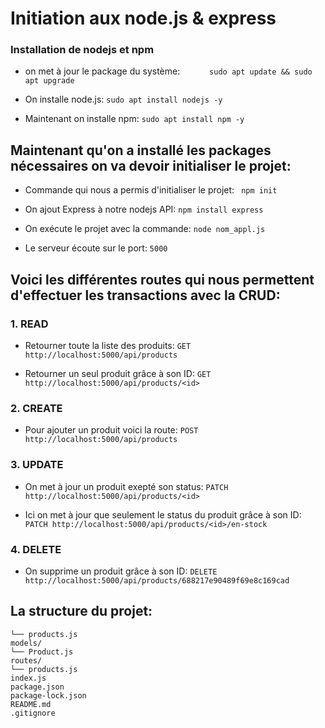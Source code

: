 # Initiation aux node.js & express 
### Installation de nodejs et npm
- on met à jour le package du système:  ```       sudo apt update && sudo apt upgrade      ```

- On installe node.js:  ```sudo apt install nodejs -y    ```

- Maintenant on installe npm: ```sudo apt install npm -y   ```

## Maintenant qu'on a installé les packages nécessaires on va devoir initialiser le projet:         
- Commande qui nous a permis d'initialiser le projet: ``` npm init```  

- On ajout Express à notre nodejs API: ```npm install express```    

- On exécute le projet avec la commande: ```node nom_appl.js```    

- Le serveur écoute sur le port: ```5000```

## Voici les différentes routes qui nous permettent d'effectuer les transactions avec la CRUD:
### 1. READ
- Retourner toute la liste des produits: ```GET http://localhost:5000/api/products```

- Retourner un seul produit grâce à son ID: ```GET http://localhost:5000/api/products/<id>```

###  2. CREATE 
- Pour ajouter un produit voici la route:  ```POST http://localhost:5000/api/products```

### 3. UPDATE

- On met à jour un produit exepté son status:  ```PATCH http://localhost:5000/api/products/<id>```

- Ici on met à jour que seulement le status du produit grâce à son ID: ```PATCH http://localhost:5000/api/products/<id>/en-stock```

### 4. DELETE

- On supprime un produit grâce à son ID: ```DELETE http://localhost:5000/api/products/688217e90489f69e8c169cad```

## La structure du projet:

```controllers/    
└── products.js     
models/     
└── Product.js      
routes/     
└── products.js         
index.js    
package.json    
package-lock.json   
README.md   
.gitignore     
``` 




